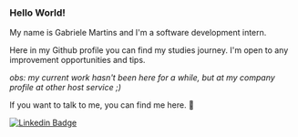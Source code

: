 ### Hello World! 

My name is Gabriele Martins and I'm a software development intern.

Here in my Github profile you can find my studies journey. I'm open to any improvement opportunities and tips.   

*obs: my current work hasn't been here for a while, but at my company profile at other host service ;)*

If you want to talk to me, you can find me here. 🙂

[![Linkedin Badge](https://img.shields.io/badge/-LinkedIn-blue?style=flat-square&logo=Linkedin&logoColor=white&link=https://www.linkedin.com/in/mariagabriele-martins)](https://www.linkedin.com/in/mariagabriele-martins)
